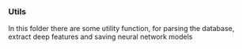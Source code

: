 
### Utils

In this folder there are some utility function, for parsing the database, extract deep features and saving neural network models
